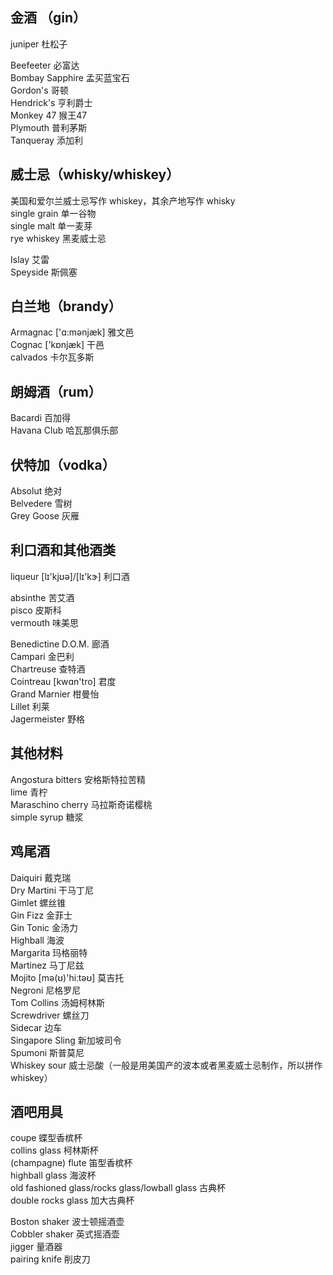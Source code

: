 
## 金酒  （gin）
juniper 杜松子  

Beefeeter 必富达  
Bombay Sapphire 孟买蓝宝石  
Gordon's 哥顿  
Hendrick's 亨利爵士  
Monkey 47 猴王47  
Plymouth 普利茅斯  
Tanqueray 添加利  

## 威士忌（whisky/whiskey）
美国和爱尔兰威士忌写作 whiskey，其余产地写作 whisky  
single grain 单一谷物  
single malt 单一麦芽  
rye whiskey 黑麦威士忌  

Islay 艾雷  
Speyside 斯佩塞  

## 白兰地（brandy）
Armagnac ['ɑ:mənjæk] 雅文邑  
Cognac ['kɒnjæk] 干邑  
calvados 卡尔瓦多斯  

## 朗姆酒（rum）
Bacardi 百加得  
Havana Club 哈瓦那俱乐部

## 伏特加（vodka）
Absolut 绝对  
Belvedere 雪树  
Grey Goose 灰雁   

## 利口酒和其他酒类
liqueur [lɪ'kjʊə]/[lɪ'kɝ] 利口酒  

absinthe 苦艾酒  
pisco 皮斯科  
vermouth 味美思  

Benedictine D.O.M. 廊酒  
Campari 金巴利  
Chartreuse 查特酒  
Cointreau [kwɑn'tro] 君度  
Grand Marnier 柑曼怡  
Lillet 利莱  
Jagermeister 野格  

## 其他材料 

Angostura bitters 安格斯特拉苦精  
lime 青柠  
Maraschino cherry 马拉斯奇诺樱桃  
simple syrup 糖浆  

## 鸡尾酒
Daiquiri 戴克瑞  
Dry Martini 干马丁尼  
Gimlet 螺丝锥  
Gin Fizz 金菲士  
Gin Tonic 金汤力  
Highball 海波  
Margarita 玛格丽特  
Martinez 马丁尼兹  
Mojito [mə(ʊ)'hiːtəʊ] 莫吉托  
Negroni 尼格罗尼  
Tom Collins 汤姆柯林斯  
Screwdriver 螺丝刀  
Sidecar 边车  
Singapore Sling 新加坡司令  
Spumoni 斯普莫尼  
Whiskey sour 威士忌酸（一般是用美国产的波本或者黑麦威士忌制作，所以拼作 whiskey）

## 酒吧用具
coupe 蝶型香槟杯   
collins glass 柯林斯杯  
(champagne) flute 笛型香槟杯  
highball glass 海波杯  
old fashioned glass/rocks glass/lowball glass 古典杯  
double rocks glass 加大古典杯  

Boston shaker 波士顿摇酒壶  
Cobbler shaker 英式摇酒壶  
jigger 量酒器  
pairing knife 削皮刀  
